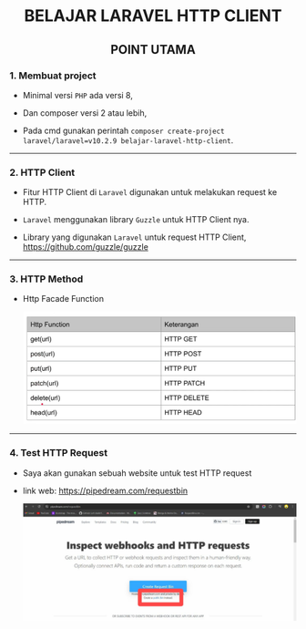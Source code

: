 <center>

# BELAJAR LARAVEL HTTP CLIENT

</center>

<center>

## POINT UTAMA

</center>

### 1. Membuat project

-   Minimal versi `PHP` ada versi 8,

-   Dan composer versi 2 atau lebih,

-   Pada cmd gunakan perintah `composer create-project laravel/laravel=v10.2.9 belajar-laravel-http-client`.

---

### 2. HTTP Client

-   Fitur HTTP Client di `Laravel` digunakan untuk melakukan request ke HTTP.

-   `Laravel` menggunakan library `Guzzle` untuk HTTP Client nya.

-   Library yang digunakan `Laravel` untuk request HTTP Client, https://github.com/guzzle/guzzle

---

### 3. HTTP Method

-   Http Facade Function

    ![httpMethod](img/httpMethod.png)

---

### 4. Test HTTP Request

-   Saya akan gunakan sebuah website untuk test HTTP request

-   link web: https://pipedream.com/requestbin

    ![requestBin](img/requestBin.jpg)
